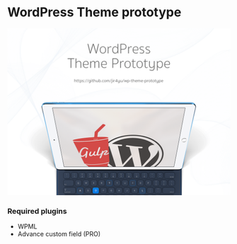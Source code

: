 # WordPress Theme prototype

![Screenshot](screenshot.png)

### Required plugins

* WPML
* Advance custom field (PRO)